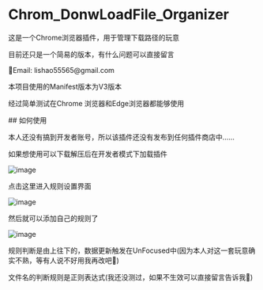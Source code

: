 # Chrom_DonwLoadFile_Organizer
<p>这是一个Chrome浏览器插件，用于管理下载路径的玩意</p>
<p>目前还只是一个简易的版本，有什么问题可以直接留言</p>
<p>📧Email: lishao55565@gmail.com</p>

<p> 本项目使用的Manifest版本为V3版本 </p>
<p> 经过简单测试在Chrome 浏览器和Edge浏览器都能够使用 </p>
## 如何使用
<p> 本人还没有搞到开发者账号，所以该插件还没有发布到任何插件商店中…… </p>
<p> 如果想使用可以下载解压后在开发者模式下加载插件 </p>

![image](https://raw.githubusercontent.com/SpikeXiong/Chrom_DonwLoadFile_Organizer/main/LoadExtensions.png)

<p>点击这里进入规则设置界面</p>

![image](https://raw.githubusercontent.com/SpikeXiong/Chrom_DonwLoadFile_Organizer/main/OpenOptions.png)

<p>然后就可以添加自己的规则了</p>

![image](https://raw.githubusercontent.com/SpikeXiong/Chrom_DonwLoadFile_Organizer/main/Options.png)

<p>规则判断是由上往下的，数据更新触发在UnFocused中(因为本人对这一套玩意确实不熟，等有人说不好用我再改吧🙈)</p>
<p> 文件名的判断规则是正则表达式(我还没测过，如果不生效可以直接留言告诉我🤣) </p>


